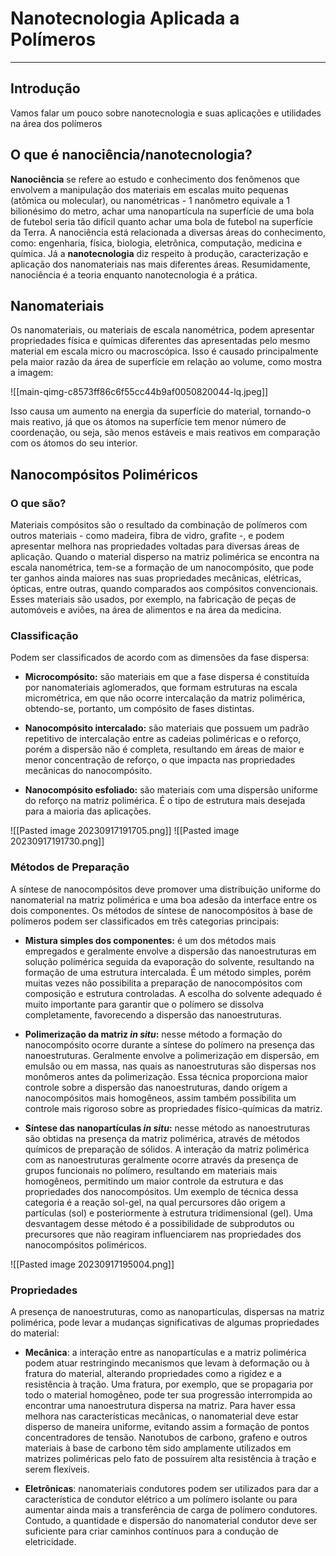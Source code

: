 # Nanotecnologia Aplicada a Polímeros
---
## Introdução
Vamos falar um pouco sobre nanotecnologia e suas aplicações e utilidades na área dos polímeros
## O que é nanociência/nanotecnologia?
**Nanociência** se refere ao estudo e conhecimento dos fenômenos que envolvem a manipulação dos materiais em escalas muito pequenas (atômica ou molecular), ou nanométricas - 1 nanômetro equivale a 1 bilionésimo do metro, achar uma nanopartícula na superfície de uma bola de futebol seria tão difícil quanto achar uma bola de futebol na superfície da Terra. A nanociência está relacionada a diversas áreas do conhecimento, como: engenharia, física, biologia, eletrônica, computação, medicina e química. Já a **nanotecnologia** diz respeito à produção, caracterização e aplicação dos nanomateriais nas mais diferentes áreas. Resumidamente, nanociência é a teoria enquanto nanotecnologia é a prática.
## Nanomateriais
Os nanomateriais, ou materiais de escala nanométrica, podem apresentar propriedades física e químicas diferentes das apresentadas pelo mesmo material em escala micro ou macroscópica. Isso é causado principalmente pela maior razão da área de superfície em relação ao volume, como mostra a imagem:

![[main-qimg-c8573ff86c6f55cc44b9af0050820044-lq.jpeg]]

Isso causa um aumento na energia da superfície do material, tornando-o mais reativo, já que os átomos na superfície tem menor número de coordenação, ou seja, são menos estáveis e mais reativos em comparação com os átomos do seu interior.
## Nanocompósitos Poliméricos
### O que são?
Materiais compósitos são o resultado da combinação de polímeros com outros materiais - como madeira, fibra de vidro, grafite -, e podem apresentar melhora nas propriedades voltadas para diversas áreas de aplicação. Quando o material disperso na matriz polimérica se encontra na escala nanométrica, tem-se a formação de um nanocompósito, que pode ter ganhos ainda maiores nas suas propriedades mecânicas, elétricas, ópticas, entre outras, quando comparados aos compósitos convencionais. Esses materiais são usados, por exemplo, na fabricação de peças de automóveis e aviões, na área de alimentos e na área da medicina.
### Classificação
Podem ser classificados de acordo com as dimensões da fase dispersa:

- **Microcompósito:** são materiais em que a fase dispersa é constituída por nanomateriais aglomerados, que formam estruturas na escala micrométrica, em que não ocorre intercalação da matriz polimérica, obtendo-se, portanto, um compósito de fases distintas.

- **Nanocompósito intercalado:** são materiais que possuem um padrão repetitivo de intercalação entre as cadeias poliméricas e o reforço, porém a dispersão não é completa, resultando em áreas de maior e menor concentração de reforço, o que impacta nas propriedades mecânicas do nanocompósito.

- **Nanocompósito esfoliado:** são materiais com uma dispersão uniforme do reforço na matriz polimérica. É o tipo de estrutura mais desejada para a maioria das aplicações.

![[Pasted image 20230917191705.png]]
![[Pasted image 20230917191730.png]]

### Métodos de Preparação
A síntese de nanocompósitos deve promover uma distribuição uniforme do nanomaterial na matriz polimérica e uma boa adesão da interface entre os dois componentes. Os métodos de síntese de nanocompósitos à base de polímeros podem ser classificados em três categorias principais:

- **Mistura simples dos componentes:** é um dos métodos mais empregados e geralmente envolve a dispersão das nanoestruturas em solução polimérica seguida da evaporação do solvente, resultando na formação de uma estrutura intercalada. É um método simples, porém muitas vezes não possibilita a preparação de nanocompósitos com composição e estrutura controladas. A escolha do solvente adequado é muito importante para garantir que o polímero se dissolva completamente, favorecendo a dispersão das nanoestruturas.

- **Polimerização da matriz *in situ*:** nesse método a formação do nanocompósito ocorre durante a síntese do polímero na presença das nanoestruturas. Geralmente envolve a polimerização em dispersão, em emulsão ou em massa, nas quais as nanoestruturas são dispersas nos monômeros antes da polimerização. Essa técnica proporciona maior controle sobre a dispersão das nanoestruturas, dando origem a nanocompósitos mais homogêneos, assim também possibilita um controle mais rigoroso sobre as propriedades físico-químicas da matriz.

- **Síntese das nanopartículas *in situ*:** nesse método as nanoestruturas são obtidas na presença da matriz polimérica, através de métodos químicos de preparação de sólidos. A interação da matriz polimérica com as nanoestruturas geralmente ocorre através da presença de grupos funcionais no polímero, resultando em materiais mais homogêneos, permitindo um maior controle da estrutura e das propriedades dos nanocompósitos. Um exemplo de técnica dessa categoria é a reação sol-gel, na qual percursores dão origem a partículas (sol) e posteriormente à estrutura tridimensional (gel). Uma desvantagem desse método é a possibilidade de subprodutos ou precursores que não reagiram influenciarem nas propriedades dos nanocompósitos poliméricos.

![[Pasted image 20230917195004.png]]

### Propriedades
A presença de nanoestruturas, como as nanopartículas, dispersas na matriz polimérica, pode levar a mudanças significativas de algumas propriedades do material:

- **Mecânica**: a interação entre as nanopartículas e a matriz polimérica podem atuar restringindo mecanismos que levam à deformação ou à fratura do material, alterando propriedades como a rigidez e a resistência à tração. Uma fratura, por exemplo, que se propagaria por todo o material homogêneo, pode ter sua progressão interrompida ao encontrar uma nanoestrutura dispersa na matriz. Para haver essa melhora nas características mecânicas, o nanomaterial deve estar disperso de maneira uniforme, evitando assim a formação de pontos concentradores de tensão. Nanotubos de carbono, grafeno e outros materiais à base de carbono têm sido amplamente utilizados em matrizes poliméricas pelo fato de possuírem alta resistência à tração e serem flexíveis.

- **Eletrônicas**: nanomateriais condutores podem ser utilizados para dar a característica de condutor elétrico a um polímero isolante ou para aumentar ainda mais a transferência de carga de polímero condutores. Contudo, a quantidade e dispersão do nanomaterial condutor deve ser suficiente para criar caminhos contínuos para a condução de eletricidade. 